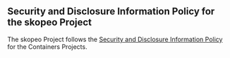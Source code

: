 ## Security and Disclosure Information Policy for the skopeo Project

The skopeo Project follows the [Security and Disclosure Information Policy](https://github.com/containers/container-libs/blob/main/SECURITY.md) for the Containers Projects.

